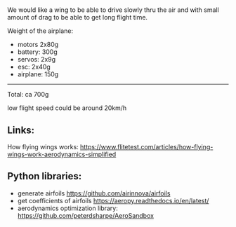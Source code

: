 # 
We would like a wing to be able to drive slowly thru the air and with small amount of drag to be able to get long flight time.

Weight of the airplane:
* motors 2x80g
* battery: 300g
* servos: 2x9g
* esc: 2x40g
* airplane: 150g
-----------
Total: ca 700g

low flight speed could be around 20km/h


## Links:
How flying wings works:
https://www.flitetest.com/articles/how-flying-wings-work-aerodynamics-simplified

## Python libraries:
- generate airfoils https://github.com/airinnova/airfoils
- get coefficients of airfoils https://aeropy.readthedocs.io/en/latest/
- aerodynamics optimization library: https://github.com/peterdsharpe/AeroSandbox
